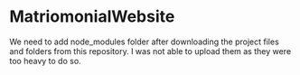 # MatriomonialWebsite

We need to add node_modules folder after downloading the project files and folders from this repository. I was not able to upload them as they were too heavy to do so.

